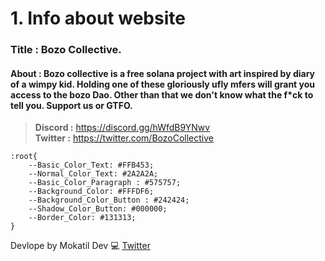 # 1. Info about website

### **Title :** Bozo Collective.

#### **About :** Bozo collective is a free solana project with art inspired by diary of a wimpy kid. Holding one of these gloriously ufly mfers will grant you access to the bozo Dao. Other than that we don't know what the f*ck to tell you. Support us or GTFO.


> **Discord :** <https://discord.gg/hWfdB9YNwv>\
> **Twitter :** <https://twitter.com/BozoCollective>

```
:root{
    --Basic_Color_Text: #FFB453;
    --Normal_Color_Text: #2A2A2A;
    --Basic_Color_Paragraph : #575757;
    --Background_Color: #FFFDF6;
    --Background_Color_Button : #242424;
    --Shadow_Color_Button: #000000;
    --Border_Color: #131313;
}
```
Devlope by Mokatil Dev 💻 <a href="https://twitter.com/Mokatil_Dev">Twitter</a>
